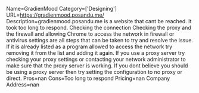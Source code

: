Name=GradienMood
Category=['Designing']
URL=https://gradienmood.posandu.me/
Description=gradienmood.posandu.me is a website that cant be reached. It took too long to respond. Checking the connection Checking the proxy and the firewall and allowing Chrome to access the network in firewall or antivirus settings are all steps that can be taken to try and resolve the issue. If it is already listed as a program allowed to access the network try removing it from the list and adding it again. If you use a proxy server try checking your proxy settings or contacting your network administrator to make sure that the proxy server is working. If you dont believe you should be using a proxy server then try setting the configuration to no proxy or direct.
Pros=nan
Cons=Too long to respond
Pricing=nan
Company Address=nan
